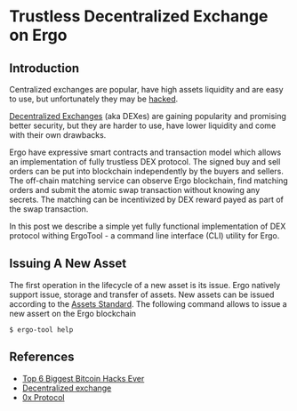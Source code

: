 # Trustless Decentralized Exchange on Ergo

## Introduction
                                                 
Centralized exchanges are popular, have high assets liquidity and are easy to use, 
but unfortunately they may be [hacked](https://coinsutra.com/biggest-bitcoin-hacks/).

[Decentralized Exchanges](https://en.wikipedia.org/wiki/Decentralized_exchange) (aka
DEXes) are gaining popularity and promising better security, but they are harder to use,
have lower liquidity and come with their own drawbacks.

Ergo have expressive smart contracts and transaction model which allows an
implementation of fully trustless DEX protocol. The signed buy and sell orders can be
put into blockchain independently by the buyers and sellers. The off-chain matching
service can observe Ergo blockchain, find matching orders and submit the atomic swap
transaction without knowing any secrets. The matching can be incentivized by DEX reward
payed as part of the swap transaction.

In this post we describe a simple yet fully functional implementation of DEX protocol
withing ErgoTool - a command line interface (CLI) utility for Ergo. 
    
## Issuing A New Asset

The first operation in the lifecycle of a new asset is its issue.
Ergo natively support issue, storage and transfer of assets. New assets can be issued
according to the [Assets
Standard](https://github.com/ergoplatform/eips/blob/master/eip-0004.md). The following 
command allows to issue a new assert on the Ergo blockchain

```
$ ergo-tool help 
``` 
 
  
## References

- [Top 6 Biggest Bitcoin Hacks Ever](https://coinsutra.com/biggest-bitcoin-hacks/)
- [Decentralized exchange](https://en.wikipedia.org/wiki/Decentralized_exchange)
- [0x Protocol](https://0x.org/)
